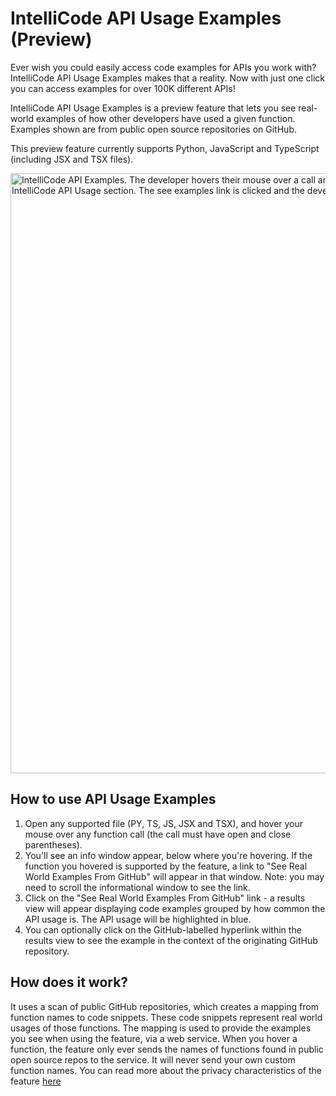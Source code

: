 # IntelliCode API Usage Examples (Preview)

Ever wish you could easily access code examples for APIs you work with? IntelliCode API Usage Examples makes that a reality. Now with just one click you can access examples for over 100K different APIs!

IntelliCode API Usage Examples is a preview feature that lets you see real-world examples of how other developers have used a given function. Examples shown are from public open source repositories on GitHub.

This preview feature currently supports Python, JavaScript and TypeScript (including JSX and TSX files). 

<img width="960px" src="https://aka.ms/IntelliCodeUsageExamplesv2" alt="IntelliCode API Examples. The developer hovers their mouse over a call and a hover window appears. The hover window is scrolled until the IntelliCode API Usage section. The see examples link is clicked and the developer reviews code examples shown in a new untitled editor."/>

## How to use API Usage Examples

1. Open any supported file (PY, TS, JS, JSX and TSX), and hover your mouse over any function call (the call must have open and close parentheses). 
2. You'll see an info window appear, below where you're hovering. If the function you hovered is supported by the feature, a link to "See Real World Examples From GitHub" will appear in that window. Note: you may need to scroll the informational window to see the link.
3. Click on the "See Real World Examples From GitHub" link - a results view will appear displaying code examples grouped by how common the API usage is. The API usage will be highlighted in blue.
4. You can optionally click on the GitHub-labelled hyperlink within the results view to see the example in the context of the originating GitHub repository.

## How does it work?
It uses a scan of public GitHub repositories, which creates a mapping from function names to code snippets. These code snippets represent real world usages of those functions. The mapping is used to provide the examples you see when using the feature, via a web service. When you hover a function, the feature only ever sends the names of functions found in public open source repos to the service. It will never send your own custom function names. You can read more about the privacy characteristics of the feature [here](https://aka.ms/apiexamplesprivacy)
